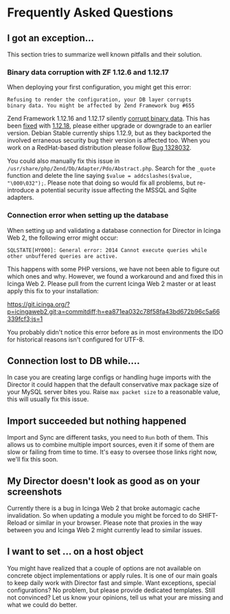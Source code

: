 Frequently Asked Questions
==========================

I got an exception...
---------------------

This section tries to summarize well known pitfalls and their solution.

### Binary data corruption with ZF 1.12.6 and 1.12.17

When deploying your first configuration, you might get this error:

    Refusing to render the configuration, your DB layer corrupts
    binary data. You might be affected by Zend Framework bug #655

Zend Framework 1.12.16 and 1.12.17 silently [corrupt binary data](https://github.com/zendframework/zf1/issues/655). This has been [fixed](https://github.com/zendframework/zf1/pull/670) with [1.12.18](https://github.com/zendframework/zf1/releases/tag/release-1.12.18), please either upgrade or downgrade to an earlier version. Debian Stable currently ships 1.12.9, but as they backported the involved erraneous security bug their version is affected too. When you work on a RedHat-based distribution please follow [Bug 1328032](https://bugzilla.redhat.com/show_bug.cgi?id=1328032).

You could also manually fix this issue in `/usr/share/php/Zend/Db/Adapter/Pdo/Abstract.php`. Search for the `_quote` function and delete the line saying `$value = addcslashes($value, "\000\032");`. Please note that doing so would fix all problems, but re-introduce a potential security issue affecting the MSSQL and Sqlite adapters.


### Connection error when setting up the database

When setting up and validating a database connection for Director in Icinga Web 2, the following error might occur:

    SQLSTATE[HY000]: General error: 2014 Cannot execute queries while
    other unbuffered queries are active.

This happens with some PHP versions, we have not been able to figure out which ones and why. However, we found a workaround and and fixed this in Icinga Web 2. Please pull from the current Icinga Web 2 master or at least apply this fix to your installation:

https://git.icinga.org/?p=icingaweb2.git;a=commitdiff;h=ea871ea032c78f58fa43bd672b96c5a66339fcf3;js=1

You probably didn't notice this error before as in most environments the IDO for historical reasons isn't configured for UTF-8.


Connection lost to DB while....
-------------------------------

In case you are creating large configs or handling huge imports with the Director it could happen that the default conservative max package size of your MySQL server bites you. Raise `max packet size` to a reasonable value, this will usually fix this issue.


Import succeeded but nothing happened
-------------------------------------

Import and Sync are different tasks, you need to `Run` both of them. This allows us to combine multiple import sources, even it if some of them are slow or failing from time to time. It's easy to oversee those links right now, we'll fix this soon.


My Director doesn't look as good as on your screenshots
-------------------------------------------------------

Currently there is a bug in Icinga Web 2 that broke automagic cache invalidation. So when updating a module you might be forced to do SHIFT-Reload or similar in your browser. Please note that proxies in the way between you and Icinga Web 2 might currently lead to similar issues.


I want to set ... on a host object
----------------------------------

You might have realized that a couple of options are not available on concrete object implementations or apply rules. It is one of our main goals to keep daily work with Director fast and simple. Want exceptions, special configurations? No problem, but please provide dedicated templates. Still not convinced? Let us know your opinions, tell us what your are missing and what we could do better.
